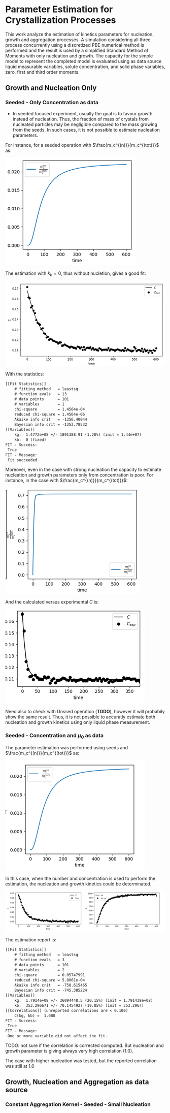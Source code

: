 # Parameter Estimation for Crystallization Processes

This work analyze the estimation of kinetics parameters for nucleation, growth and aggregation processes. A simulation considering all three process concurrently using a discretized PBE numerical method is performed and the result is used by a simplified Standard Method of Moments with only nucleation and growth. The capacity for the simple model to represent the completed model is evaluated using as data source liquid measurable variables, solute concentration, and solid phase variables, zero, first and third order moments.

## Growth and Nucleation Only

### Seeded - Only Concentration as data

- In seeded focused experiment, usually the goal is to favour growth instead of nucleation. Thus, the fraction of mass of crystals from nucleated particles may be negligible compared to the mass growing from the seeds. In  such cases, it is not possible to estimate nucleation parameters.

For instance, for a seeded operation with $\frac{m_c^{(n)}}{m_c^{(tot)}}$ as:

![](img/2019-04-05-13-09-55.png)

The estimation with $k_b=0$, thus without nucletion, gives a good fit:

![](img/2019-04-05-13-11-51.png)

With the statistics:

```
[[Fit Statistics]]
    # fitting method   = leastsq
    # function evals   = 13
    # data points      = 101
    # variables        = 1
    chi-square         = 1.4564e-04
    reduced chi-square = 1.4564e-06
    Akaike info crit   = -1356.40044
    Bayesian info crit = -1353.78532
[[Variables]]
    kg:  1.4772e+08 +/- 1891388.91 (1.28%) (init = 1.44e+07)
    kb:  0 (fixed)
FIT - Success:
 True
FIT - Message:
 Fit succeeded.
```

Moreover, even in the case with strong nucleation the capacity to estimate nucleation and growth parameters only from concentration is poor. For instance, in the case with $\frac{m_c^{(n)}}{m_c^{(tot)}}$:

![](img/2019-04-05-13-23-21.png)

And the calculated versus experimental $C$ is:

![](img/2019-04-05-13-23-53.png)

Need also to check with Unssed operation (**TODO**), however it will probabily show the same result. Thus, it is not possible to accuratly estimate both nucleation and growth kinetics using only liquid phase measurement.

### Seeded - Concentration and $\mu_0$ as data

The parameter estimation was performed using seeds and $\frac{m_c^{(n)}}{m_c^{(tot)}}$ as:

![](img/2019-04-05-14-04-35.png)

In this case, when the number and concentration is used to perform the estimation, the nucleation and growth kinetics could be determinated.

![](img/2019-04-05-14-05-18.png)

The estimation report is:

```
[[Fit Statistics]]
    # fitting method   = leastsq
    # function evals   = 3
    # data points      = 101
    # variables        = 2
    chi-square         = 0.05747991
    reduced chi-square = 5.8061e-04
    Akaike info crit   = -750.615465
    Bayesian info crit = -745.385224
[[Variables]]
    kg:  1.7914e+08 +/- 36094448.5 (20.15%) (init = 1.791438e+08)
    kb:  353.296671 +/- 70.1454927 (19.85%) (init = 353.2967)
[[Correlations]] (unreported correlations are < 0.100)
    C(kg, kb) =  1.000
FIT - Success:
 True
FIT - Message:
 One or more variable did not affect the fit.
```

TODO: not sure if the correlation is corrected computed. But nucleation and growth parameter is giving always very high correlation (1.0).

The case with higher nucleation was tested, but the reported correlation was still at 1.0

## Growth, Nucleation and Aggregation as data source

### Constant Aggregation Kernel - Seeded - Small Nucleation




